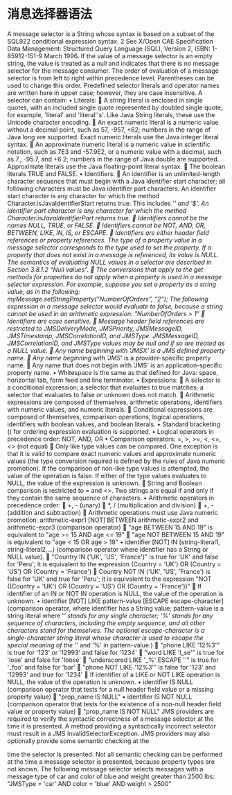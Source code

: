 # 消息选择器语法

A message selector is a String whose syntax is based on a subset of the SQL922 conditional expression syntax.
2 See X/Open CAE Specification Data Management: Structured Query Language (SQL), Version 2, ISBN: 1-85912-151-9 March 1996.
If the value of a message selector is an empty string, the value is treated as a null and indicates that there is no message selector for the message consumer.
The order of evaluation of a message selector is from left to right within precedence level. Parentheses can be used to change this order.
Predefined selector literals and operator names are written here in upper case; however, they are case insensitive.
A selector can contain:
• Literals:
 A string literal is enclosed in single quotes, with an included single quote represented by doubled single quote; for example, 'literal' and 'literal''s'. Like Java String literals, these use the Unicode character encoding.
 An exact numeric literal is a numeric value without a decimal point, such as 57, -957, +62; numbers in the range of Java long are supported. Exact numeric literals use the Java integer literal syntax.
 An approximate numeric literal is a numeric value in scientific notation, such as 7E3 and -57.9E2, or a numeric value with a decimal, such as 7., -95.7, and +6.2; numbers in the range of Java double are supported. Approximate literals use the Java floating-point literal syntax.
 The boolean literals TRUE and FALSE.
• Identifiers:
 An identifier is an unlimited-length character sequence that must begin with a Java identifier start character; all following characters must be Java identifier part characters. An identifier start character is any character for which the method Character.isJavaIdentifierStart returns true. This includes '_' and '$'. An identifier part character is any character for which the method Character.isJavaIdentifierPart returns true.
 Identifiers cannot be the names NULL, TRUE, or FALSE.
 Identifiers cannot be NOT, AND, OR, BETWEEN, LIKE, IN, IS, or ESCAPE.
 Identifiers are either header field references or property references. The type of a property value in a message selector corresponds to the type used to set the property. If a property that does not exist in a message is referenced, its value is NULL. The semantics of evaluating NULL values in a selector are described in Section 3.8.1.2 “Null values”.
 The conversions that apply to the get methods for properties do not apply when a property is used in a message selector expression. For example, suppose you set a property as a string value, as in the following:
myMessage.setStringProperty("NumberOfOrders", "2");
The following expression in a message selector would evaluate to false, because a string cannot be used in an arithmetic expression:
"NumberOfOrders > 1"
 Identifiers are case sensitive.
 Message header field references are restricted to JMSDeliveryMode, JMSPriority, JMSMessageID, JMSTimestamp, JMSCorrelationID, and JMSType. JMSMessageID, JMSCorrelationID, and JMSType values may be null and if so are treated as a NULL value.
 Any name beginning with 'JMSX' is a JMS defined property name.
 Any name beginning with 'JMS_' is a provider-specific property name.
 Any name that does not begin with 'JMS' is an application-specific property name.
• Whitespace is the same as that defined for Java: space, horizontal tab, form feed and line terminator.
• Expressions:
 A selector is a conditional expression; a selector that evaluates to true matches; a selector that evaluates to false or unknown does not match.
 Arithmetic expressions are composed of themselves, arithmetic operations, identifiers with numeric values, and numeric literals.
 Conditional expressions are composed of themselves, comparison operations, logical operations, identifiers with boolean values, and boolean literals.
• Standard bracketing () for ordering expression evaluation is supported.
• Logical operators in precedence order: NOT, AND, OR
• Comparison operators: =, >, >=, <, <=, <> (not equal)
 Only like type values can be compared. One exception is that it is valid to compare exact numeric values and approximate numeric values (the type conversion required is defined by the rules of Java numeric promotion). If the comparison of non-like type values is attempted, the value of the operation is false. If either of the type values evaluates to NULL, the value of the expression is unknown.
 String and Boolean comparison is restricted to = and <>. Two strings are equal if and only if they contain the same sequence of characters.
• Arithmetic operators in precedence order:
 +, - (unary)
 *, / (multiplication and division)
 +, - (addition and subtraction)
 Arithmetic operations must use Java numeric promotion.
arithmetic-expr1 [NOT] BETWEEN arithmetic-expr2 and arithmetic-expr3 (comparison operator)
 "age BETWEEN 15 AND 19" is equivalent to "age >= 15 AND age <= 19"
 "age NOT BETWEEN 15 AND 19" is equivalent to "age < 15 OR age > 19"
• identifier [NOT] IN (string-literal1, string-literal2,...) (comparison operator where identifier has a String or NULL value).
 "Country IN ('UK', 'US', 'France')" is true for 'UK' and false for 'Peru'; it is equivalent to the expression (Country = 'UK') OR (Country = 'US') OR (Country = 'France')
 Country NOT IN ('UK', 'US', 'France') is false for 'UK' and true for 'Peru'; it is equivalent to the expression "NOT ((Country = 'UK') OR (Country = 'US') OR (Country = 'France'))"
 If identifier of an IN or NOT IN operation is NULL, the value of the operation is unknown.
• identifier [NOT] LIKE pattern-value [ESCAPE escape-character] (comparison operator, where identifier has a String value; pattern-value is a string literal where '_' stands for any single character; '%' stands for any sequence of characters, including the empty sequence, and all other characters stand for themselves. The optional escape-character is a single-character string literal whose character is used to escape the special meaning of the '_' and '%' in pattern-value.)
 "phone LIKE '12%3'" is true for '123' or '12993' and false for '1234'
 "word LIKE 'l_se'" is true for 'lose' and false for 'loose'
 "underscored LIKE '\_%' ESCAPE '\'" is true for '_foo' and false for 'bar'
 "phone NOT LIKE '12%3'" is false for '123' and '12993' and true for '1234'
 If identifier of a LIKE or NOT LIKE operation is NULL, the value of the operation is unknown.
• identifier IS NULL (comparison operator that tests for a null header field value or a missing property value)
 "prop_name IS NULL"
• identifier IS NOT NULL (comparison operator that tests for the existence of a non-null header field value or property value)
 "prop_name IS NOT NULL"
JMS providers are required to verify the syntactic correctness of a message selector at the time it is presented. A method providing a syntactically incorrect selector must result in a JMS InvalidSelectorException. JMS providers may also optionally provide some semantic checking at the

time the selector is presented. Not all semantic checking can be performed at the time a message selector is presented, because property types are not known.
The following message selector selects messages with a message type of car and color of blue and weight greater than 2500 lbs:
"JMSType = 'car' AND color = 'blue' AND weight > 2500"
